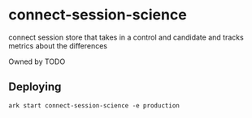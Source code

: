 # connect-session-science

connect session store that takes in a control and candidate and tracks metrics about the differences

Owned by TODO

## Deploying

```
ark start connect-session-science -e production
```

